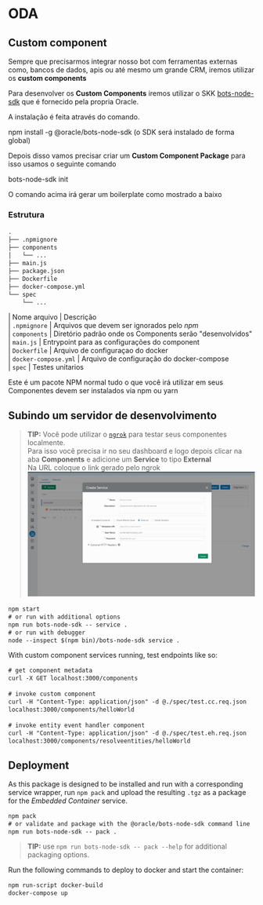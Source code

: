 # ODA


## Custom component
Sempre que precisarmos integrar nosso bot com ferramentas externas como, bancos de dados, apis ou até mesmo um grande CRM, iremos utilizar os **custom components**

Para desenvolver os **Custom Components** iremos utilizar o SKK [bots-node-sdk](https://github.com/oracle/bots-node-sdk) que é fornecido pela propria Oracle.

A instalação é feita através do comando. 

npm install -g @oracle/bots-node-sdk (o SDK será instalado de forma global)

Depois disso vamos precisar criar um **Custom Component Package** para isso usamos o seguinte comando 

bots-node-sdk init <top-level folder path>

O comando acima irá gerar um boilerplate como mostrado a baixo

### Estrutura

```text
.
├── .npmignore
├── components
│   └── ...
├── main.js
├── package.json
├── Dockerfile
├── docker-compose.yml
└── spec
    └── ...
```
| Nome arquivo | Descrição  
| `.npmignore` | Arquivos que devem ser ignorados pelo _npm_  
| `components` | Diretório padrão onde os Components serão "desenvolvidos"  
| `main.js` | Entrypoint para as configurações do component  
| `Dockerfile` | Arquivo de configuraçao do docker  
| `docker-compose.yml` | Arquivo de configuração do docker-compose   
| `spec` | Testes unitarios   

Este é um pacote NPM normal tudo o que você irá utilizar em seus Componentes devem ser instalados via npm ou yarn 

## Subindo um servidor de desenvolvimento

> **TIP:** Você pode utilizar o  [`ngrok`](https://ngrok.com/) para testar seus componentes localmente.  
> Para isso você precisa ir no seu dashboard e logo depois clicar na aba **Components** e adicione um **Service** to tipo **External**  
> Na URL coloque o link gerado pelo ngrok
> ![Adicionando um service](./images/services.png)  

```shell
npm start
# or run with additional options
npm run bots-node-sdk -- service .
# or run with debugger
node --inspect $(npm bin)/bots-node-sdk service .
```

With custom component services running, test endpoints like so:

```shell
# get component metadata
curl -X GET localhost:3000/components

# invoke custom component
curl -H "Content-Type: application/json" -d @./spec/test.cc.req.json localhost:3000/components/helloWorld

# invoke entity event handler component
curl -H "Content-Type: application/json" -d @./spec/test.eh.req.json localhost:3000/components/resolveentities/helloWorld
```

## Deployment

As this package is designed to be installed and run with a corresponding service
wrapper, run `npm pack` and upload the resulting `.tgz` as a package for
the _Embedded Container_ service.

```shell
npm pack
# or validate and package with the @oracle/bots-node-sdk command line
npm run bots-node-sdk -- pack .
```

> **TIP:** use `npm run bots-node-sdk -- pack --help` for additional packaging
options.

Run the following commands to deploy to docker and start the container:
```shell
npm run-script docker-build
docker-compose up
```
